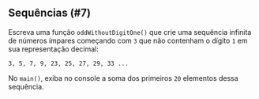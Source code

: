 ## Sequências (#7)

Escreva uma função `oddWithoutDigitOne()` que crie uma sequência infinita de números ímpares começando com `3` que não contenham o dígito `1` em sua representação decimal:

```text
3, 5, 7, 9, 23, 25, 27, 29, 33 ...
```

No `main()`, exiba no console a soma dos primeiros `20` elementos dessa sequência.